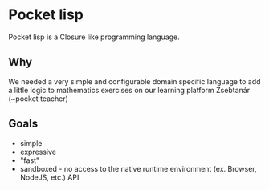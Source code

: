 # Pocket lisp

Pocket lisp is a Closure like programming language.

## Why

We needed a very simple and configurable domain specific language to add a little logic to mathematics exercises on our learning platform Zsebtanár (~pocket teacher)

## Goals

- simple
- expressive
- "fast"
- sandboxed - no access to the native runtime environment (ex. Browser, NodeJS, etc.) API
 
